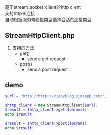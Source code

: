 基于stream_socket_client的http client</br>
支持http长连接</br>
自动根据服务端连接类型选择合适的连接类型</br>

## StreamHttpClient.php
1. 支持的方法
   * get()
      * send a get request
   * post()
      * send a post request
      
## demo
```php
$url = "http://http://xiaoyblog.sinaapp.com/";

$http_client = new StreamHttpClient($url);
$result = $http_client->get($params);
echo $result;

$result = $http_client->post($params);
echo $result;
```
